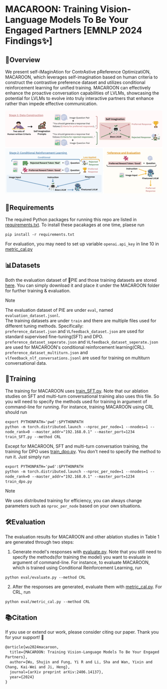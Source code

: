 # MACAROON: Training Vision-Language Models To Be Your Engaged Partners [EMNLP 2024 Findings✨]


## 🎀Overview
We present self-iMaginAtion for ContrAstive pReference OptimizatiON, MACAROON, which leverages self-imagination based on human criteria to construct the contrastive preference dataset and utilizes conditional reinforcement learning for unified training. MACAROON can effectively enhance the proactive conversation capabilities of LVLMs, showcasing the potential for LVLMs to evolve into truly interactive partners that enhance rather than impede effective communication.

![MACAROON](./MACAROON.jpg)
## 🌟Requirements
The required Python packages for running this repo are listed in [requirements.txt](./requirements.txt). To install these pacakages at one time, plaese run
```shell
pip install -r requirements.txt
```

For evaluation, you may need to set up variable `openai.api_key` in line 10 in [metric_cal.py](./eval/metric_cal.py)

## 📊Datasets
Both the evaluation dataset of 🍰PIE and those training datasets are stored [here](https://drive.google.com/drive/folders/1MSxrwENeTALKmhvthbCx15BvgHM9sTDW?usp=drive_link). You can simply download it and place it under the MACAROON folder for further training & evaluation.

> [!NOTE]  
> The evaluation dataset of PIE are under `eval`, named `evaluation_dataset.jsonl`.\
> The training datasets are under `train` and there are multiple files used for different tuning methods. Specifically: \
> `preference_dataset.json` and `VLfeedback_dataset.json` are used for standard supervised fine-tuning(SFT) and DPO.\
> `preference_dataset_seperate.json` and `VLfeedback_dataset_seperate.json` are used for MACAROON's conditional reinforcement learning(CRL).\
> `preference_dataset_multiturn.json` and `vlfeedback_nlf_conversations.jsonl` are used for training on multiturn conversational data.

## 🚀Training
The training for MACAROON uses [train_SFT.py](./train/train_SFT.py). Note that our ablation studies on SFT and multi-turn conversational training also uses this file. So you will need to specify the methods used for training in argument of command-line for running. For instance, training MACAROON using CRL should run
```shell
export PYTHONPATH='pwd':$PYTHONPATH
python -m torch.distributed.launch --nproc_per_node=1 --nnodes=1 --node_rank=0 --master_addr="192.168.0.1" --master_port=1234 train_SFT.py --method CRL 
```
Except for MACAROON, SFT and multi-turn conversation training, the training for DPO uses [train_dpo.py](./train/train_dpo.py). You don't need to specify the method to run it. Just simply run 
```shell
export PYTHONPATH='pwd':$PYTHONPATH
python -m torch.distributed.launch --nproc_per_node=1 --nnodes=1 --node_rank=0 --master_addr="192.168.0.1" --master_port=1234 train_dpo.py
```
> [!NOTE]  
> We uses distributed training for efficiency, you can always change parameters such as `nproc_per_node` based on your own situations. 

## 🛠️Evaluation
The evaluation results for MACAROON and other ablation studies in Table 1 are generated through two steps:
1. Generate model's responses with [evaluate.py](./eval/evaluate.py). Note that you still need to specify the methods(for training the model) you want to evaluate in argument of command-line. For instance, to evaluate MACAROON, which is trained using Conditional Reinforcement Learning, run
```shell
python eval/evaluate.py --method CRL
```
2. After the responses are generated, evaluate them with [metric_cal.py](./eval/metric_cal.py). For CRL, run
```shell
python eval/metric_cal.py --method CRL
```

## 📚Citation
If you use or extend our work, please consider citing our paper. Thank you for your support! 🥰
```shell
@article{wu2024macaroon,
  title={MACAROON: Training Vision-Language Models To Be Your Engaged Partners},
  author={Wu, Shujin and Fung, Yi R and Li, Sha and Wan, Yixin and Chang, Kai-Wei and Ji, Heng},
  journal={arXiv preprint arXiv:2406.14137},
  year={2024}
}
```
